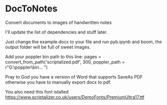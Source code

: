 # DocToNotes

Convert documents to images of handwritten notes

I'll update the list of dependencies and stuff later.

Just change the example.docx to your file and run pyb.ipynb and boom, the output folder will be full of sweet images.

Add your poppler bin path to this line:
pages = convert_from_path('scriptalized.pdf', 300, poppler_path = r"G:\poppler\bin... ")

Pray to God you have a version of Word that supports SaveAs PDF otherwise you have to manually export docx to pdf.

You also need this font istalled https://www.scriptalizer.co.uk/users/DemoFonts/PremiumUltra17.ttf
